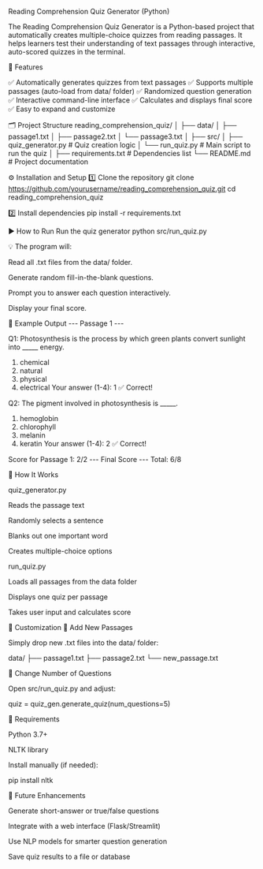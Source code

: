 Reading Comprehension Quiz Generator (Python)

The Reading Comprehension Quiz Generator is a Python-based project that automatically creates multiple-choice quizzes from reading passages.
It helps learners test their understanding of text passages through interactive, auto-scored quizzes in the terminal.

🚀 Features

✅ Automatically generates quizzes from text passages
✅ Supports multiple passages (auto-load from data/ folder)
✅ Randomized question generation
✅ Interactive command-line interface
✅ Calculates and displays final score
✅ Easy to expand and customize

🗂️ Project Structure
reading_comprehension_quiz/
│
├── data/
│   ├── passage1.txt
│   ├── passage2.txt
│   └── passage3.txt
│
├── src/
│   ├── quiz_generator.py     # Quiz creation logic
│   └── run_quiz.py           # Main script to run the quiz
│
├── requirements.txt          # Dependencies list
└── README.md                 # Project documentation

⚙️ Installation and Setup
1️⃣ Clone the repository
git clone https://github.com/yourusername/reading_comprehension_quiz.git
cd reading_comprehension_quiz

2️⃣ Install dependencies
pip install -r requirements.txt

▶️ How to Run
Run the quiz generator
python src/run_quiz.py


💡 The program will:

Read all .txt files from the data/ folder.

Generate random fill-in-the-blank questions.

Prompt you to answer each question interactively.

Display your final score.

📘 Example Output
--- Passage 1 ---

Q1: Photosynthesis is the process by which green plants convert sunlight into _____ energy.
1. chemical
2. natural
3. physical
4. electrical
Your answer (1-4): 1
✅ Correct!

Q2: The pigment involved in photosynthesis is _____.
1. hemoglobin
2. chlorophyll
3. melanin
4. keratin
Your answer (1-4): 2
✅ Correct!

Score for Passage 1: 2/2
--- Final Score ---
Total: 6/8

🧩 How It Works

quiz_generator.py

Reads the passage text

Randomly selects a sentence

Blanks out one important word

Creates multiple-choice options

run_quiz.py

Loads all passages from the data folder

Displays one quiz per passage

Takes user input and calculates score

🧠 Customization
🔹 Add New Passages

Simply drop new .txt files into the data/ folder:

data/
├── passage1.txt
├── passage2.txt
└── new_passage.txt

🔹 Change Number of Questions

Open src/run_quiz.py and adjust:

quiz = quiz_gen.generate_quiz(num_questions=5)

🧱 Requirements

Python 3.7+

NLTK library

Install manually (if needed):

pip install nltk

🌟 Future Enhancements

Generate short-answer or true/false questions

Integrate with a web interface (Flask/Streamlit)

Use NLP models for smarter question generation

Save quiz results to a file or database